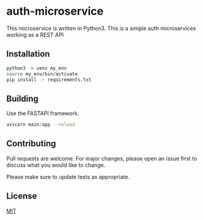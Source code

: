 # auth-microservice

This microservice is written in Python3. 
This is a simple auth microservices working as a REST API

## Installation

```bash
python3 -m venv my_env
source my_env/bin/activate
pip install -r requirements.txt
```

## Building

Use the FASTAPI framework.

```bash
uvicorn main:app --reload
```

## Contributing
Pull requests are welcome. For major changes, please open an issue first to discuss what you would like to change.

Please make sure to update tests as appropriate.

## License
[MIT](https://choosealicense.com/licenses/mit/)